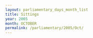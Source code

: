 ```yaml
---
layout: parliamentary_days_month_list
title: Sittings
year: 2005
month: OCTOBER
permalink: /parliamentary/2005/Oct/
---
```


